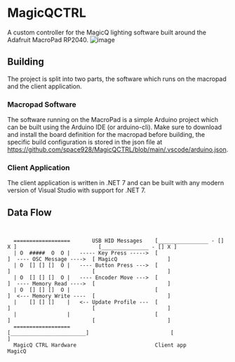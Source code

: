 # MagicQCTRL
A custom controller for the MagicQ lighting software built around the Adafruit MacroPad RP2040.
![image](https://github.com/space928/MagicQCTRL/assets/15130114/3cb6eed8-b5b3-486b-bec7-f252c55654e3)

## Building
The project is split into two parts, the software which runs on the macropad and the client application.

### Macropad Software
The software running on the MacroPad is a simple Arduino project which can be built using the Arduino IDE (or arduino-cli). 
Make sure to download and install the board definition for the macropad before building, the specific build configuration is 
stored in the json file at https://github.com/space928/MagicQCTRL/blob/main/.vscode/arduino.json.

### Client Application
The client application is written in .NET 7 and can be built with any modern version of Visual Studio with support for .NET 7.

## Data Flow

```


  ==================       USB HID Messages    [________________ - [] X ]                          [_______________ - [] X ]
  | O  #####  O  O |   ----- Key Press ----->  [                        ]  ---- OSC Message ---->  [ MagicQ                ]
  | O  [] [] []  O |   ---- Button Press --->  [                        ]                          [                       ]
  | O  [] [] []  O |   ---- Encoder Move --->  [                        ]  ---- Memory Read ---->  [                       ]
  | O  [] [] []  O |                           [                        ]  <--- Memory Write ----  [                       ]
  |    [] [] []    |   <-- Update Profile ---  [                        ]                          [                       ]
  |                |                           [                        ]                          [                       ]
  ==================                           [________________________]                          [                       ]
  MagicQ CTRL Hardware                         Client app                                          MagicQ


```
